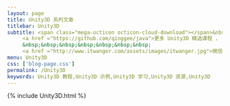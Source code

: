 ```yaml
---
layout: page
title: Unity3D 系列文章
titlebar: Unity3D
subtitle: <span class="mega-octicon octicon-cloud-download"></span>&nbsp;&nbsp;
     <a href ="https://github.com/qinggee/java">更多 Unity3D 精选课程 ， <font color="#EB9439">点我</font>查看！</a><br/><br/>
     &nbsp;&nbsp;&nbsp;&nbsp;&nbsp;&nbsp;&nbsp;
     <a href ="http://www.itwanger.com/assets/images/itwanger.jpg">微信搜索：<font color="#00FF00">恬静的小魔龙</font>，关注公众号后回复“黄家驹”进群交流。</a>
menu: Unity3D
css: ['blog-page.css']
permalink: /Unity3D
keywords: Unity3D 教程,Unity3D 示例,Unity3D 学习,Unity3D 资源,Unity3D
---
```


{% include Unity3D.html %}
